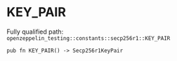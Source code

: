# KEY_PAIR

Fully qualified path: `openzeppelin_testing::constants::secp256r1::KEY_PAIR`

<pre><code class="language-rust">pub fn KEY_PAIR() -&gt; Secp256r1KeyPair</code></pre>

